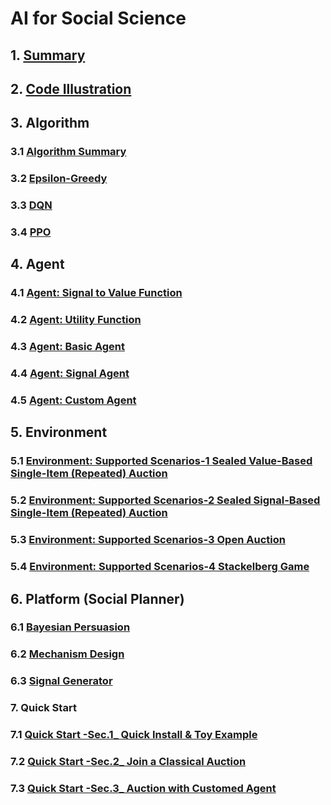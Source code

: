 # AI for Social Science

## 1. [Summary](./summary.md)

## 2. [Code Illustration](./code_illustration/Dynamic_env.md)

## 3. Algorithm

### 3.1 [Algorithm Summary](./algorithm/algorithm_summary.md)

### 3.2 [Epsilon-Greedy](./algorithm/epsilon_greedy.md)

### 3.3 [DQN](./algorithm/DQN.md)

### 3.4 [PPO](./algorithm/PPO.md)

## 4. Agent

### 4.1 [Agent: Signal to Value Function](./agent/agent-signal_to_value_function.md)

### 4.2 [Agent: Utility Function](./agent/agent-utility_function.md)

### 4.3 [Agent: Basic Agent](./agent/agent-basic_agent.md)

### 4.4 [Agent: Signal Agent](./agent/agent-signal_agent.md)

### 4.5 [Agent: Custom Agent](./agent/agent-custom_agent.md)

## 5. Environment

### 5.1 [Environment: Supported Scenarios-1 Sealed Value-Based Single-Item (Repeated) Auction](./Environment/Environment%20_%20Supported%20Scenarios-1%20Sealed%20Value-Based%20Single-Item%20(Repeated)%20Auction.md)

### 5.2 [Environment: Supported Scenarios-2 Sealed Signal-Based Single-Item (Repeated) Auction](./Environment/Environment%20_%20Supported%20Scenarios-2%20Sealed%20Signal-Based%20Single-Item%20(Repeated)%20Auction.md)

### 5.3 [Environment: Supported Scenarios-3 Open Auction](./Environment/Environment%20_%20Supported%20Scenarios-3%20Open%20Auction.md)

### 5.4 [Environment: Supported Scenarios-4 Stackelberg Game](./Environment/Environment%20_%20Supported%20Scenarios-4%20Stackelberg%20Game.md)

## 6. Platform (Social Planner)

### 6.1 [Bayesian Persuasion](./Platform_Social-Planner/Bayesian_Persuasion.md)

### 6.2 [Mechanism Design](./Platform_Social-Planner/Mechanism_Design.md)

### 6.3 [Signal Generator](./Platform_Social-Planner/Signal_Generator.md)


### 7. Quick Start

### 7.1 [Quick Start -Sec.1_ Quick Install & Toy Example](./Quick_Start/Quick%20Start%20-Sec.1_%20Quick%20Install%20%26%20Toy%20Example.md)

### 7.2 [Quick Start -Sec.2_ Join a Classical Auction](./Quick_Start/Quick%20Start%20-Sec.2_%20Join%20a%20Classical%20Auction.md)

### 7.3 [Quick Start -Sec.3_ Auction with Customed Agent](./Quick_Start/Quick%20Start%20-Sec.3_%20Auction%20with%20Customed%20Agent.md)